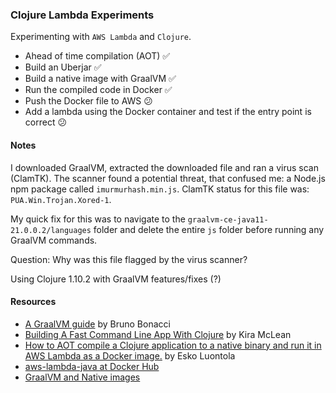 ### Clojure Lambda Experiments

Experimenting with `AWS Lambda` and `Clojure`.

* Ahead of time compilation (AOT) :white_check_mark:
* Build an Uberjar :white_check_mark:
* Build a native image with GraalVM :white_check_mark:
* Run the compiled code in Docker :white_check_mark:
* Push the Docker file to AWS :confused:
* Add a lambda using the Docker container and test if the entry point is correct :confused:

#### Notes
I downloaded GraalVM, extracted the downloaded file and ran a virus scan (ClamTK). The scanner found a potential threat, that confused me:
a Node.js npm package called `imurmurhash.min.js`. ClamTK status for this file was: `PUA.Win.Trojan.Xored-1`.

My quick fix for this was to navigate to the `graalvm-ce-java11-21.0.0.2/languages` folder and delete the entire `js` folder before running any GraalVM commands.

Question: Why was this file flagged by the virus scanner?

Using Clojure 1.10.2 with GraalVM features/fixes (?)

#### Resources
* [A GraalVM guide](https://github.com/BrunoBonacci/graalvm-clojure/blob/master/doc/clojure-graalvm-native-binary.md) by Bruno Bonacci
* [Building A Fast Command Line App With Clojure](https://kiramclean.com/blog/building-a-fast-command-line-app-with-clojure/) by Kira McLean
* [How to AOT compile a Clojure application to a native binary and run it in AWS Lambda as a Docker image.](https://nitor.com/en/articles/fast-cold-starts-for-clojure-in-aws-lambda-using-graalvm-native-image) by Esko Luontola
* [aws-lambda-java at Docker Hub](https://hub.docker.com/r/amazon/aws-lambda-java)
* [GraalVM and Native images](https://www.graalvm.org/docs/getting-started/#native-images)
